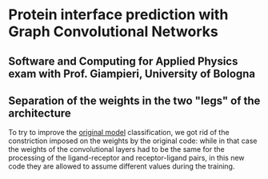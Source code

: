# Protein interface prediction with Graph Convolutional Networks
## Software and Computing for Applied Physics exam with Prof. Giampieri, University of Bologna 

## Separation of the weights in the two "legs" of the architecture

To try to improve the [original model](https://github.com/pchanda/Graph_convolution_with_proteins) classification, we got rid of the constriction imposed on the weights by
the original code: while in that case the weights of the convolutional layers had to be the same for the processing of the ligand-receptor and receptor-ligand pairs, in this
new code they are allowed to assume different values during the training.
